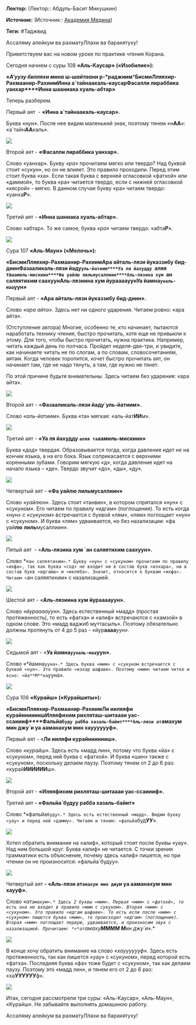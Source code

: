 **Лектор:** (Лектор:: Абдуль-Басит Микушкин)

**Источник:** (Источник:: [Академия Медина](https://web.medinaschool.org/school/))

**Теги:** #Таджвид

Ассаляму алейкум ва рахматуЛлахи ва баракятуху!


Приветствуем вас на новом уроке по практике чтения Корана.


Сегодня начнем с суры 108 **«Аль-Каусар» («Изобилие»):**


**«*А‘уузу билляхи мина* ш-*шайтаани* р-*раджиим*****БисмиЛляяхир-Рахмаанир-Рахиим****Инна а`тайнаакаль-каусар****Фасалли лираббика уанхар****Инна шааниака хуаль-абтар»**


Теперь разберем.


Первый аят  - **«Инна а`тайнаакаль-каусар».**


Буква *«нун».* После нее видим маленький знак, поэтому тянем «н**АА**»: «а`тайн**АА**каль».


![](https://medinaschool.org/files/images/2019/12/a081b0955797da16a17556eeb84f1ef0.jpg)


Второй аят - **«Фасалли лираббика уанхар».**


Слово «уанхар». Букву *«ра»* прочитаем мягко или твердо? Над буквой стоит «сукун», но он не влияет. Это правило проходили. Перед этим стоит буква «ха». Если такая буква с верхней огласовкой «фатхой» или «даммой», то буква «ра» читается твердо, если с нижней огласовкой «кясрой» - мягко. В данном случае букву «ра» читаем твердо: «уанха**Р**».


**![](https://medinaschool.org/files/images/2019/12/f322c7b20d28d02ac1b8c363ce5c2c0e.jpg)**


Третий аят - **«Инна шаниака хуаль-абтар».**


Слово «абтар». То же самое, буква *«ра»* читаем твердо: «абта**Р**».


![](https://medinaschool.org/files/images/2019/12/3fee4bcc2156f5d002d17094a2dd6ae6.jpg)


Сура 107 **«Аль-Маун» («Мелочь»):**


**«БисмиЛляяхир-Рахмаанир-Рахиим****Ара айталь-лязи йуказзибу бид-диин****Фазааликаль-лязи йаду`уль-йатиим****Уа ля йахудду `аляя та`аамиль-мискиин****Фа уайлю лильмусаллиин****Аль-лязина хум `ан саляятихим саахуун****Аль-лязиина хум йураааауун****Уа йамна`уналь-маа`уун»**


Первый аят - **«Ара айталь-лязи йуказзибу бид-диин».**


Слово *«ара айта».* Здесь нет ни одного ударения. Читаем ровно: «ара айта».


(Отступление автора) Многие, особенно те, кто начинает, пытаются наработать технику чтения, быстро прочитать, хотя еще не привыкли к этому. Для того, чтобы быстро прочитать, нужна практика. Например, читать каждый день по полчаса. Пройдет неделя-две-три, и увидите, как начинаете читать не по слогам, а по словам, словосочетаниям, аятам. Когда человек торопится, хочет быстро прочитать аят, он начинает там, где не надо тянуть, а там, где нужно не тянет.


По этой причине будьте внимательны. Здесь читаем без ударения: «ара айта».


![](https://medinaschool.org/files/images/2019/12/57b5553eb009892747faef133a5db21d.jpg)


Второй аят - «**Фазааликаль-лязи йаду`уль-йатиим».**


Слово *«аль-йатиим».* Буква «та» мягкая: «аль-йат**ИИ**м».


![](https://medinaschool.org/files/images/2019/12/1968dfb10c16be0c98016ad0d9130ec7.jpg)


Третий аят - **«Уа ля йахудду `аляя та`аамиль-мискиин»**


Буква «*дод»* твердая. Образовывается тогда, когда давление идет не на кончик языка, а на его бока. Язык соприкасается с верхними коренными зубами. Говорим мягкую «д», когда давление идет на начало языка – «де». Твердо звучит «до», «ды», «ду».


![](https://medinaschool.org/files/images/2019/12/91e6493bd31c5bfb0ced57482de6357c.jpg)


Четвертый аят - **«Фа уайлю лильмусаллиин»**


Слово *«уайлюн».* Здесь стоит «танвин», в котором спрятался «нун» с «сукуном». Его читаем по правилу «идгам» (поглощение). То есть когда «нун» с «сукуном» встречается с буквой «лям», «лям» поглощает «нун» с «сукуном». И буква «лям» удваивается, но без назализации: «фа уай**лю** **лиль**мусаллиин».


![](https://medinaschool.org/files/images/2019/12/5fe507d08913b6a363e34bad07cf24e7.jpg)


Пятый аят  - «**Аль-лязина хум `ан саляятихим саахуун».**


Слово *«`ан саляятихим».* Букву «нун» с «сукуном» прочитаем по правилу «ихфа», так как буква «сод» не входит ни в состав букв «изхара», ни в состав букв «идгама» и «икляба». Значит, относится к буквам «ихфа». Читаем «`ан саляятихим» с назализацией.


![](https://medinaschool.org/files/images/2019/12/ecd02d4ab86b4f25b12887afdc7b18cc.jpg)


Шестой аят - «**Аль-лязиина хум йураааауун».**


Слово *«йураааауун».* Здесь естественный «мадд» (простая протяженность), то есть «фатха» и «алиф» встречаются с «хамзой» в одном слове. Это «мадд ваджиб муттасыль». Поэтому обязательно должны протянуть от 4 до 5 раз - «йур**аааа**уун».


![](https://medinaschool.org/files/images/2019/12/7ee2d93a1b04e7bb73a8365c1a0313e6.jpg)


Седьмой аят - «**Уа йамна`ууналь-маа`уун».**


Слово «*йамна`ууна».* Здесь буква «мим» с «сукуном встречается с буквой «нун». Это правило «изхар шафави». Поэтому «мим» читаем четко и ясно: «йа**М**на`ууна».


![](https://medinaschool.org/files/images/2019/12/7e89c7c0fa17e56c156825996b011380.jpg)


Сура 106 **«Курайш» («Курайшиты»):**


**«БисмиЛляяхир-Рахмаанир-Рахиим****Ли ииляяфи курайииииииш****Иляяфихим рихляташ-шитаааи уас-ссаиииф****Фальйа`буду рабба хазаль-байит****Аль-лязи ат`амахум мин джу`и уа ааманахум мин хаууууууф».**


Первый аят - «**Ли ииляфи курайииииииш».**


Слово *«курайш».* Здесь есть «мадд лин», потому что буква «йа» с «сукуном», перед ней буква с «фатхой». И буква «шин» также с «сукуном», поскольку делаем паузу. Поэтому тянем от 2 до 6 раз: «курай**ИИИИИИ**ш».


![](https://medinaschool.org/files/images/2019/12/cd5c0b85ed6190676a97e9d9125b03a0.jpg)


Второй аят - **«Иляяфихим рихляташ-шитаааи уас-ссаиииф».**


Третий аят **- «Фальйа`будуу рабба хазаль-байит»**


Слово *«фальйа`буду».* Здесь есть естественный «мадд». Видим букву «уау» и перед ней «дамму». Читаем и тянем: «фальйа`буд**УУ**».


![](https://medinaschool.org/files/images/2019/12/96673decfb4bc51c2b0a007395f4d4c3.jpg)


Хотел обратить внимание на «алиф», который стоит после буквы «уау». Над ним большой круг. Буква «алиф» не читается. С точки зрения грамматики есть объяснение, почему здесь «алиф» пишется, но при чтении он не произносится: «фальйа`будуу».


![](https://medinaschool.org/files/images/2019/12/fe1da4a920abac3a8263934318bbfd17.jpg)


Четвертый аят **- «Аль-лязи ат`амахум мин джу`и уа ааманахум мин хаууф».**


Слово *«ат`амахум».* Здесь 2 буквы «мим». Первая «мим» с «фатхой», то есть она не входит в правило «мим с сукуном». Вторая «мим» с «сукуном». Это правило «идгам шафави». То есть если после «мим» с «сукуном» пишется буква «мим», то происходит «идгам» (поглощение). Вторая «мим» поглощает первую, удваивается, и произносим звук с назализацией. Прочитаем: *«*ат`амаху**ММММ М**ин джу`и*».*


![](https://medinaschool.org/files/images/2019/12/f0ace9869921c91f450c0979fef1566d.jpg)


В конце хочу обратить внимание на слово *«хаууууууф».* Здесь есть протяженность, так как пишется «уау» с «сукуном», перед которой есть «фатха». Последняя буква «фа» тоже будет с «сукуном», так как делаем паузу. Поэтому это «мадд лин», и тянем его от 2 до 6 раз: «ха**УУУУУУ**ф».


![](https://medinaschool.org/files/images/2019/12/68184ed5852a7eaf42b0e1633c9595c1.jpg)


Итак, сегодня рассмотрели три суры: «Аль-Каусар», «Аль-Маун», «Курайш». Не забывайте выполнять домашнюю работу.


Ассаляму алейкум ва рахматуЛлахи ва баракятуху!

